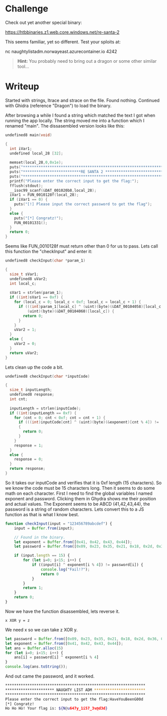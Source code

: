 # Challenge

Check out yet another special binary:

https://htbbinaries.z1.web.core.windows.net/re-santa-2



This seems familiar, yet so different. Test your sploits at:

nc naughtylistadm.norwayeast.azurecontainer.io 4242

> **Hint:** You probably need to bring out a dragon or some other similar tool...

# Writeup

Started with strings, ltrace and strace on the file. Found nothing. Continued with Ghidra (reference "Dragon") to load the binary.

After browsing a while I found a string which matched the text I got when running the app locally. The string moved me into a function which I renamed "main". The dissasembled version looks like this:

```cpp
undefined8 main(void)

{
  int iVar1;
  undefined local_28 [32];
  
  memset(local_28,0,0x1e);
  puts("***************************************************************");
  puts("**************************RE SANTA 2 **************************");
  puts("***************************************************************");
  printf("Please enter the correct input to get the flag:");
  fflush(stdout);
  __isoc99_scanf(&DAT_001020b8,local_28);
  iVar1 = FUN_0010128f(local_28);
  if (iVar1 == 0) {
    puts("[!] Please input the correct password to get the flag");
  }
  else {
    puts("[*] Congratz!");
    FUN_00101331();
  }
  return 0;
}
```

Seems like FUN_0010128f must return other than 0 for us to pass. Lets call this function the "checkInput" and enter it:

```cpp
undefined8 checkInput(char *param_1)

{
  size_t sVar1;
  undefined8 uVar2;
  int local_c;
  
  sVar1 = strlen(param_1);
  if ((int)sVar1 == 0xf) {
    for (local_c = 0; local_c < 0xf; local_c = local_c + 1) {
      if (((int)param_1[local_c] ^ (uint)(byte)(&DAT_00104058)[local_c % 4]) !=
          (uint)(byte)(&DAT_00104060)[local_c]) {
        return 0;
      }
    }
    uVar2 = 1;
  }
  else {
    uVar2 = 0;
  }
  return uVar2;
}
```

Lets clean up the code a bit.

```cpp
undefined8 checkInput(char *inputCode)

{
  size_t inputLength;
  undefined8 response;
  int cnt;
  
  inputLength = strlen(inputCode);
  if ((int)inputLength == 0xf) {
    for (cnt = 0; cnt < 0xf; cnt = cnt + 1) {
      if (((int)inputCode[cnt] ^ (uint)(byte)(&exponent)[cnt % 4]) != (uint)(byte)(&password)[cnt])
      {
        return 0;
      }
    }
    response = 1;
  }
  else {
    response = 0;
  }
  return response;
}
```

So it takes our inputCode and verifies that it is 0xf length (15 characters). So we know the code must be 15 characters long.
Then it seems to do some math on each character. First I need to find the global variables I named exponent and password. 
Clicking them in Ghydra shows me their position and actual values. The Exponent seems to be ABCD (41,42,43,44), the password is a string
of random characters. Lets convert this to a JS function as that is what I know best.


```javascript
function checkInput(input = "123456789abcdef") {
    input = Buffer.from(input);

    // Found in the binary.
    let exponent = Buffer.from([0x41, 0x42, 0x43, 0x44]);
    let password = Buffer.from([0x09, 0x23, 0x35, 0x21, 0x18, 0x2d, 0x36, 0x06, 0x24, 0x27, 0x2d, 0x03, 0x71, 0x72, 0x27]);

    if (input.length == 15) { 
        for (let i=0; i<15; i++) {
            if ((input[i] ^ exponent[i % 4]) != password[i]) {
                console.log("Fail!?");
                return 0
            }            
        }
        return 1;
    }
    return 0;
}
```

Now we have the function disassembled, lets reverse it.

`x XOR y = z`

We need x so we can take z XOR y. 

```javascript
let password = Buffer.from([0x09, 0x23, 0x35, 0x21, 0x18, 0x2d, 0x36, 0x06, 0x24, 0x27, 0x2d, 0x03, 0x71, 0x72, 0x27]);
let exponent = Buffer.from([0x41, 0x42, 0x43, 0x44]);
let ans = Buffer.alloc(15)
for (let i=0; i<15; i++) {
    ans[i] = password[i] ^ exponent[i % 4]
}
console.log(ans.toString());
```

And out came the password, and it worked.

```bash
***************************************************************
********************** NAUGHTY LIST ADM ***********************
***************************************************************
Please enter the correct input to get the flag:HaveYouBeenG00d
[*] Congratz!
Ho Ho Ho! Your flag is: ${N@u647y_1i57_3v@d3d}
```